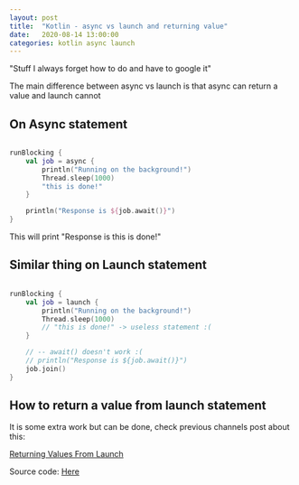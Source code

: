 ```yaml
---
layout: post
title:  "Kotlin - async vs launch and returning value"
date:   2020-08-14 13:00:00
categories: kotlin async launch
---
```


"Stuff I always forget how to do and have to google it"

The main difference between async vs launch is that async can return a value and launch cannot

## On Async statement

```kotlin

runBlocking {
    val job = async {
        println("Running on the background!")
        Thread.sleep(1000)
        "this is done!"
    }

    println("Response is ${job.await()}")
}

```

This will print "Response is this is done!"

## Similar thing on Launch statement

```kotlin

runBlocking {
    val job = launch {
        println("Running on the background!")
        Thread.sleep(1000)
        // "this is done!" -> useless statement :(
    }

    // -- await() doesn't work :(
    // println("Response is ${job.await()}") 
    job.join()
}

```

## How to return a value from launch statement

It is some extra work but can be done, check previous channels post about this:

[Returning Values From Launch](http://mussatto.github.io/kotlin/channel/coroutine/consumer/queue/2020/08/13/kotlin-channels.html)

Source code: [Here](https://github.com/mussatto/kotlinlab/blob/master/src/test/kotlin/mussatto/lab/AsyncLaunchTest.kt)